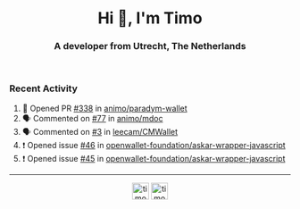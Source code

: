 <h1 align="center">Hi 👋, I'm Timo</h1>
<h3 align="center">A developer from Utrecht, The Netherlands</h3>
<br/>
<!-- https://github.com/rahuldkjain/github-profile-readme-generator --!>

<!--  <p align="left"><img src="https://github-readme-stats.vercel.app/api?username=timoglastra&show_icons=true&count_private=true&" alt="timoglastra" /></p> --!>

<!--
Github language stats
<p align="left"><img src="https://github-readme-stats.vercel.app/api/top-langs/?username=timoglastra&layout=compact" alt="timoglastra" /><p>
-->

<!-- Codestats language stats -->
<!-- <p align="left"><img src="https://codestats-readme.vercel.app/api/top-langs/?username=timoglastra&layout=compact&language_count=12" alt="timoglastra" /><p>    --!>
  
<h3>Recent Activity</h3>

<!--START_SECTION:activity-->
1. 💪 Opened PR [#338](https://github.com/animo/paradym-wallet/pull/338) in [animo/paradym-wallet](https://github.com/animo/paradym-wallet)
2. 🗣 Commented on [#77](https://github.com/animo/mdoc/issues/77#issuecomment-2821323625) in [animo/mdoc](https://github.com/animo/mdoc)
3. 🗣 Commented on [#3](https://github.com/leecam/CMWallet/issues/3#issuecomment-2821008663) in [leecam/CMWallet](https://github.com/leecam/CMWallet)
4. ❗ Opened issue [#46](https://github.com/openwallet-foundation/askar-wrapper-javascript/issues/46) in [openwallet-foundation/askar-wrapper-javascript](https://github.com/openwallet-foundation/askar-wrapper-javascript)
5. ❗ Opened issue [#45](https://github.com/openwallet-foundation/askar-wrapper-javascript/issues/45) in [openwallet-foundation/askar-wrapper-javascript](https://github.com/openwallet-foundation/askar-wrapper-javascript)
<!--END_SECTION:activity-->

---

<p align="center">
<a href="https://twitter.com/timoglastra" target="blank"><img align="center" src="https://cdn.jsdelivr.net/npm/simple-icons@3.0.1/icons/twitter.svg" alt="timoglastra" height="30" width="30" /></a>
<a href="https://linkedin.com/in/timoglastra" target="blank"><img align="center" src="https://cdn.jsdelivr.net/npm/simple-icons@3.0.1/icons/linkedin.svg" alt="timoglastra" height="30" width="30" /></a>
</p>



